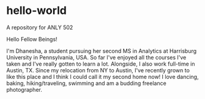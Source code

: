 # hello-world
A repository for ANLY 502

Hello Fellow Beings!

I'm Dhanesha, a student pursuing her second MS in Analytics at Harrisburg University in Pennsylvania, USA. So far I've enjoyed all the courses I've taken and I've really gotten to learn a lot. Alongside, I also work full-time in Austin, TX. Since my relocation from NY to Austin, I've recently grown to like this place and I think I could call it my second home now! I love dancing, baking, hiking/traveling, swimming and am a budding freelance photographer.

